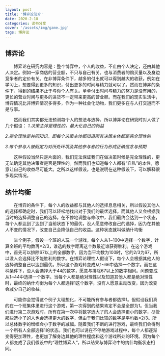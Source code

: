 ```yaml
---
layout: post
title: '博弈论简介'
date: 2020-2-18
categories: 读书分享
cover: '/assets/img/game.jpg'
tags: 博弈论
---
```

## 博弈论
&emsp;&emsp;博弈论在研究内容是：整个博弈中，个人的收益，不止由个人决定，还由其他人决定。例如一家商店的营业额，不只与自己有关，也与消费者的购买量以及身边竞争者的定价有关。在非博弈条件下，越多的付出就可以得到越大的收获，例如在学习上，想要得到更多的知识，付出更多的时间与精力就可以了。然而在博弈的条件下，得到的结果不止于与你个人有关。单单付出时间与精力的努力是没有用的，更长的营业时间与更多的进货不一定带来更高的营业额。而在我们的现实生活中，博弈情况比非博弈情况多得多，作为一种社会化动物，我们更多在与人打交道而不是与事。


&emsp;&emsp;然而我们其实都无法预测每个人的想法与选择，所以博弈论在研究时对人做了几个假设：
*1.决策主体是理性的，最大化自己的利益*


*2.完全理性是共同知识，即每个决策主体都知道所有决策主体都是完全理性的*


*3.每个参与人被假定为对所处环境及其他参与者的行为形成正确信念与预期*


&emsp;&emsp;这种假设当然只是片面的，我们无法保证我们在做决策时候是完全理性的，更无法确定其他决策者是否是理性的。然而我们也知道每个人都有“自私”的本性，愿意让自己的收益尽可能大。之所以这样假设，也是说明在这种假设下，可以解释很多现实情况。


## 纳什均衡
&emsp;&emsp;在博弈的条件下，每个人的收益都与其他人的选择息息相关，所以假设其他人的选择都确定时，我们可以轻松地找出对于我们的最优选择。而其他人又会根据我当时的选择调整自己的选择。在不停地调整与修改中，我们最终会达到一个状态，每个人都达到了达到了当前状态下的最优，没人愿意修改自己的选择，因为在其他人不变的情况下，改变自己会降低自己的收益。这种状态就叫做纳什均衡


&emsp;&emsp;举个例子，假设一个班的人玩一个游戏，每个人从1~100中选择一个数字，计算全班的平均数再×2/3，谁选的数字距离这个数最近谁获得胜利。在这个游戏中，首先可以排除67以上的全部数字，因为当平均数为100时，它的2/3为67，所以没人会选择比不能胜利的数字。在博弈论理性人假设下，每个人会根据其他人的选择调整自己以达到最优。所以这个游戏转变成从1~66中选择一个数字。而在这种条件下，没人会选择大于44的数字，愿意与排除67以上的数字相同。问题变成从1~44中选择一个数字。当每个人都是绝对理性以及知道其他人都是绝对理性时，最终的纳什均衡为每个人都选择1这个数字，没有人愿意主动改变，因为改变会减少自己的收益。


&emsp;&emsp;可能你会觉得这个例子太理想化，不可能所有参与者都选择1。但假设我们真的在一个班集体里进行这个游戏，第一次得到的结果肯定不会是全部为1。但当我们进行第二次游戏时，所有在第一次中将数字选大了的人会选择更小的数字，尽管那些选小了的人也会选择更大的数字，但由于我们比较的数字是平均数×2/3。所以总体数字的增幅会小于数字的减幅。随着我们不断的进行游戏，最终我们会得到一个所有人全部选择1的状态。我们也可以说在不停地游戏过程中，每个人都逐渐变得更加理性，也更加了解身边其他的理性程度和这个游戏所处的环境。因为每个人都变成了我们假设中的“理性博弈人”，所以结果与博弈论中的纳什均衡状态相同。
